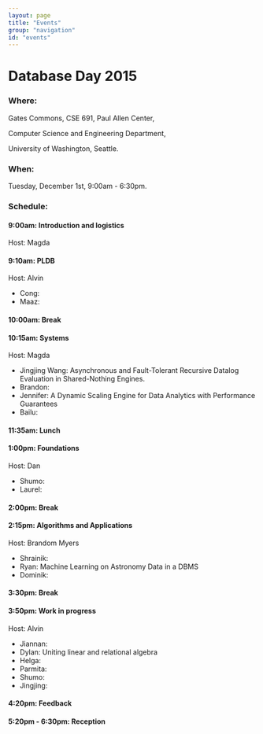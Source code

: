 ```yaml
---
layout: page
title: "Events"
group: "navigation"
id: "events"
---
```


# Database Day 2015

### **Where**: 

Gates Commons, CSE 691, Paul Allen Center,

Computer Science and Engineering Department,

University of Washington, Seattle.

### **When**: 

Tuesday, December 1st, 9:00am - 6:30pm.

### **Schedule**:

#### 9:00am: Introduction and logistics
Host: Magda

#### 9:10am: PLDB
Host: Alvin

- Cong:
- Maaz:

#### 10:00am: Break

#### 10:15am: Systems
Host: Magda

- Jingjing Wang: Asynchronous and Fault-Tolerant Recursive Datalog Evaluation in Shared-Nothing Engines.
- Brandon:
- Jennifer: A Dynamic Scaling Engine for Data Analytics with Performance Guarantees
- Bailu:

#### 11:35am: Lunch

#### 1:00pm: Foundations
Host: Dan

- Shumo:
- Laurel:

#### 2:00pm: Break

#### 2:15pm: Algorithms and Applications
Host: Brandom Myers

- Shrainik:
- Ryan:  Machine Learning on Astronomy Data in a DBMS
- Dominik:

#### 3:30pm: Break

#### 3:50pm: Work in progress
Host: Alvin

- Jiannan: 
- Dylan: Uniting linear and relational algebra 
- Helga:
- Parmita:
- Shumo:
- Jingjing:

#### 4:20pm: Feedback

#### 5:20pm - 6:30pm: Reception


